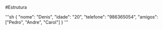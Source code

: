 #Estrutura

'''sh
{
  "nome": "Denis",
  "idade": "20",
  "telefone": "986365054",
  "amigos": ["Pedro", "Andre", "Carol"]
}
'''